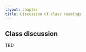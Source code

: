 ```yaml
---
layout: chapter
title: Discussion of class readings
---
```


## Class discussion

TBD

<!-- FROM PREVIOUS YEAR

### Harmonic Analysis:

Notes from the reading:
- parallel fifths and octaves are still not okay
  - the two notes lose independence from each other when they have PP5 and PP8
- now that we have 4 notes for 4-part harmony, we want to hear all 4 notes in the harmony
  - this avoidance of parallel fifths and octaves is completely stylistic
- circle of fifths progressions are the foundation of music 
  - the more you break traditional rules, the more you create a new style of your own
  
### Figured Bass

Figured bass is the way we label function within a piece of music. 
It is most often used as shorthand for keyboardists.
  - also called thoughrough bass, or basso continuo
  
These pianists became great improvisors because they had a bass line and figured bass.
Everything else had to be improvised. 
They would read a bass line and see small numbers or accidentals and assume the other implied notes for the harmony.
 
It is important not to mix Lead Sheet Notation, Figured Bass, and Roman Numeral Analysis.
Firgured bass does not exist without a bass line. 
Roman numerals tell you the bass line and give us context.
Lead sheet notation gives you absolutes and tell you the exact pitches to use.
-->